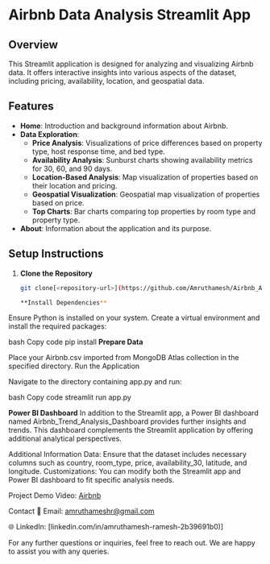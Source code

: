 # Airbnb Data Analysis Streamlit App

## Overview

This Streamlit application is designed for analyzing and visualizing Airbnb data. It offers interactive insights into various aspects of the dataset, including pricing, availability, location, and geospatial data.

## Features

- **Home**: Introduction and background information about Airbnb.
- **Data Exploration**:
  - **Price Analysis**: Visualizations of price differences based on property type, host response time, and bed type.
  - **Availability Analysis**: Sunburst charts showing availability metrics for 30, 60, and 90 days.
  - **Location-Based Analysis**: Map visualization of properties based on their location and pricing.
  - **Geospatial Visualization**: Geospatial map visualization of properties based on price.
  - **Top Charts**: Bar charts comparing top properties by room type and property type.
- **About**: Information about the application and its purpose.

## Setup Instructions

1. **Clone the Repository**

   ```bash
   git clone[<repository-url>](https://github.com/Amruthamesh/Airbnb_Analysis)

   **Install Dependencies**

Ensure Python is installed on your system. Create a virtual environment and install the required packages:

bash
Copy code
pip install 
**Prepare Data**

Place your Airbnb.csv imported from MongoDB Atlas collection in the specified directory.
Run the Application

Navigate to the directory containing app.py and run:

bash
Copy code
streamlit run app.py

**Power BI Dashboard**
In addition to the Streamlit app, a Power BI dashboard named Airbnb_Trend_Analysis_Dashboard provides further insights and trends. This dashboard complements the Streamlit application by offering additional analytical perspectives.

Additional Information
Data: Ensure that the dataset includes necessary columns such as country, room_type, price, availability_30, latitude, and longitude.
Customizations: You can modify both the Streamlit app and Power BI dashboard to fit specific analysis needs.

Project Demo Video: [Airbnb](https://www.linkedin.com/posts/amruthamesh-ramesh-2b39691b0_dataanalysis-streamlit-powerbi-activity-7230019492687323137-QOYP?utm_source=share&utm_medium=member_desktop)

Contact
📧 Email: amruthameshr@gmail.com

🌐 LinkedIn: [linkedin.com/in/amruthamesh-ramesh-2b39691b0)]

For any further questions or inquiries, feel free to reach out. We are happy to assist you with any queries.
